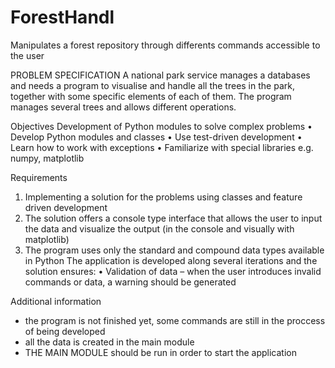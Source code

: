 # ForestHandl
Manipulates a forest repository through differents commands accessible to the user

PROBLEM SPECIFICATION
A national park service manages a databases and needs a program to visualise and handle all the trees in the park,
together with some specific elements of each of them.
The program manages several trees and allows different operations.

Objectives 
Development of Python modules to solve complex problems
• Develop Python modules and classes
• Use test-driven development 
• Learn how to work with exceptions
• Familiarize with special libraries e.g. numpy, matplotlib

Requirements
1. Implementing a solution for the problems using classes and feature driven 
development
2. The solution offers a console type interface that allows the user to input 
the data and visualize the output (in the console and visually with matplotlib)
3. The program uses only the standard and compound data types available in Python
The application is developed along several iterations and the solution
ensures:
• Validation of data – when the user introduces invalid commands or data, a 
warning should be generated

Additional information
- the program is not finished yet, some commands are still in the proccess of being developed
- all the data is created in the main module
- THE MAIN MODULE should be run in order to start the application



